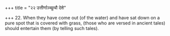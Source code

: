 +++
title = "२२ उत्तीर्णाञ्च्छुचौ देशे"

+++
22. When they have come out (of the water) and have sat down on a pure spot that is covered with grass, (those who are versed in ancient tales) should entertain them (by telling such tales).
